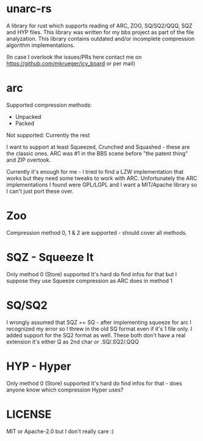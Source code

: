 # unarc-rs
A library for rust which supports reading of ARC, ZOO, SQ/SQ2/QQQ, SQZ and HYP files.
This library was written for my bbs project as part of the file analyzation.
This library contains outdated and/or incomplete compression algorithm implementations. 

(In case I overlook  the issues/PRs here contact me on https://github.com/mkrueger/icy_board or per mail)

# arc
Supported compression methods:

* Unpacked
* Packed

Not supported: Currently the rest

I want to support at least Squeezed, Crunched and Squashed - these are the classic ones.
ARC was #1 in the BBS scene before "the patent thing" and ZIP overtook.

Currently it's enough for me - I tried to find a LZW implementation that works but they need some tweaks to work with ARC.
Unfortunately the ARC implementations I found were GPL/LGPL and I want a MIT/Apache library so I can't just port these over.

# Zoo
Compression method 0, 1 & 2 are supported - should cover all methods.

# SQZ - Squeeze It
Only method 0 (Store) supported
It's hard do find infos for that but I suppose they use Squeeze compression as ARC does in method 1

# SQ/SQ2
I wrongly assumed that SQZ == SQ - after implementing squeeze for arc I recognized my error so I threw in the old SQ format even if it's 1 file only.
I added support for the SQ2 format as well. These both don't have a real extension it's either Q as 2nd char or .SQ/.SQ2/.QQQ

# HYP - Hyper
Only method 0 (Store) supported
It's hard do find infos for that - does anyone know which compression Hyper uses?

# LICENSE

MIT or Apache-2.0 but I don't really care :)